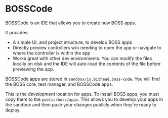 # BOSSCode

BOSSCode is an IDE that allows you to create new BOSS apps.

It provides:

- A simple UI, and project structure, to develop BOSS apps
- Directly preview controllers w/o needing to open the app or navigate to where the controller is within the app
- Works great with other dev environments. You can modify the files locally on disk and the IDE will auto-load the contents of the file before previewing the app.

BOSSCode apps are stored in `sandbox/io.bithead.boss-code`. You will find the BOSS core, test manager, and BOSSCode apps.

This is the _development_ location for apps. To install BOSS apps, you must copy them to the `public/boss/apps`. This allows you to develop your apps in the sandbox and then push your changes publicly when they're ready to deploy.
